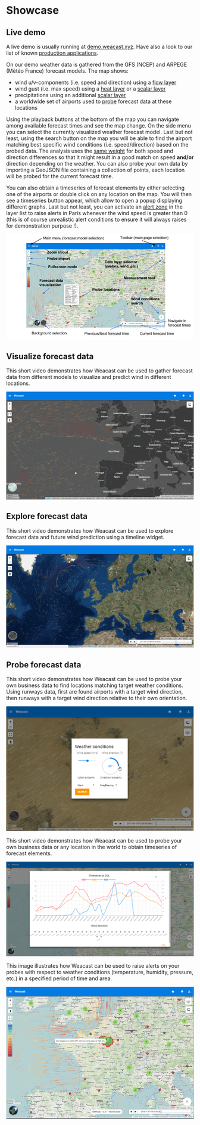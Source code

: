 # Showcase

## Live demo

A live demo is usually running at [demo.weacast.xyz](http://demo.weacast.xyz). Have also a look to our list of known [production applications](./ecosystem.md#production-applications).

On our demo weather data is gathered from the GFS (NCEP) and ARPEGE (Météo France) forecast models. The map shows:
* wind u/v-components (i.e. speed and direction) using a [flow layer](../api/layers.md#flowlayer-source)
* wind gust (i.e. max speed) using a [heat layer](../api/layers.md#heatlayer-source) or a [scalar layer](../api/layers.md#scalarlayer-source)
* precipitations using an additional [scalar layer](../api/layers.md#scalarlayer-source)
* a worldwide set of airports used to [probe](../architecture/main-concepts.md#probe) forecast data at these locations

Using the playback buttons at the bottom of the map you can navigate among available forecast times and see the map change. On the side menu you can select the currently visualized weather forecast model. Last but not least, using the search button on the map you will be able to find the airport matching best specific wind conditions (i.e. speed/direction) based on the probed data. The analysis uses the [same weight](https://github.com/weacast/weacast/blob/master/src/components/WindSeeker.vue#L125) for both speed and direction differences so that it might result in a good match on speed **and/or** direction depending on the weather. You can also probe your own data by importing a GeoJSON file containing a collection of points, each location will be probed for the current forecast time.

You can also obtain a timeseries of forecast elements by either selecting one of the airports or double click on any location on the map. You will then see a timeseries button appear, which allow to open a popup displaying different graphs. Last but not least, you can activate an [alert zone](../architecture/main-concepts.md#alert) in the layer list to raise alerts in Paris whenever the wind speed is greater than 0 (this is of course unrealistic alert conditions to ensure it will always raises for demonstration purpose !).

![Live demo](./../assets/demo-gui.png)

## Visualize forecast data

This short video demonstrates how Weacast can be used to gather forecast data from different models to visualize and predict wind in different locations.

[![Weacast video](./../assets/weacast-wind.png)](https://www.youtube.com/watch?v=JHU7WbETWjw)

## Explore forecast data

This short video demonstrates how Weacast can be used to explore forecast data and future wind prediction using a timeline widget.

[![Weacast video](./../assets/weacast-timeline.png)](https://www.youtube.com/watch?v=YcWIlnSbpoo)

## Probe forecast data

This short video demonstrates how Weacast can be used to probe your own business data to find locations matching target weather conditions. Using runways data, first are found airports with a target wind direction, then runways with a target wind direction relative to their own orientation.

[![Weacast video](./../assets/weacast-probe.png)](https://www.youtube.com/watch?v=4jvwNUbzuAY)

This short video demonstrates how Weacast can be used to probe your own business data or any location in the world to obtain timeseries of forecast elements.

[![Weacast video](./../assets/weacast-probe-location.png)](https://www.youtube.com/watch?v=43xdvaVXVUo)

This image illustrates how Weacast can be used to raise alerts on your probes with respect to weather conditions (temperature, humidity, pressure, etc.) in a specified period of time and area.

![Live demo](./../assets/weacast-alert.png)


